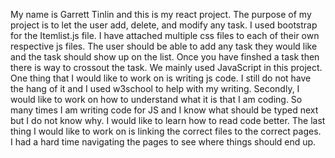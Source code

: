 My name is Garrett Tinlin and this is my react project. The purpose of my project is to let the user add, delete, and modify any task. I used bootstrap for the Itemlist.js file. I have attached multiple css files to each of their own respective js files. The user should be able to add any task they would like and the task should show up on the list. Once you have finshed a task then there is way to crossout the task. We mainly used JavaScript in this project. One thing that I would like to work on is writing js code. I still do not have the hang of it and I used w3school to help with my writing. Secondly, I would like to work on how to understand what it is that I am coding. So many times I am writing code for JS and I know what should be typed next but I do not know why. I would like to learn how to read code better. The last thing I would like to work on is linking the correct files to the correct pages. I had a hard time navigating the pages to see where things should end up. 